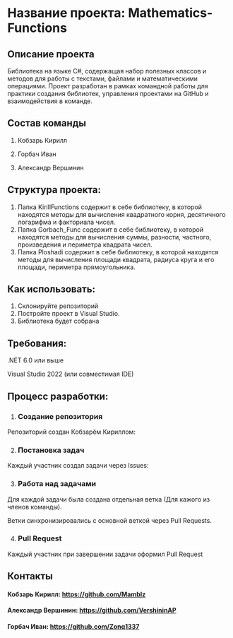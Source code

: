 # Название проекта: Mathematics-Functions
## Описание проекта
Библиотека на языке C#, содержащая набор полезных классов и методов для работы с текстами, файлами и математическими операциями.
Проект разработан в рамках командной работы для практики создания библиотек, управления проектами на GitHub и взаимодействия в команде.

## Состав команды

1. Кобзарь Кирилл

2. Горбач Иван

3. Александр Вершинин

## Структура проекта:
1. Папка KirillFunctions содержит в себе библиотеку, в которой находятся методы для вычисления квадратного корня, десятичного логарифма и факториала чисел.
2. Папка Gorbach_Func содержит в себе библиотеку, в которой находятся методы для вычисления суммы, разности, частного, произведения и периметра квадрата чисел.
3. Папка Ploshadi содержит в себе библиотеку, в которой находятся методы для вычисления площади квадрата, радиуса круга и его площади, периметра прямоугольника.

## Как использовать:
1. Склонируйте репозиторий
2. Постройте проект в Visual Studio.
3. Библиотека будет собрана

## Требования:

.NET 6.0 или выше

Visual Studio 2022 (или совместимая IDE)

## Процесс разработки:

1. ### Создание репозитория

Репозиторий создан Кобзарём Кириллом:

2. ### Постановка задач

Каждый участник создал задачи через Issues:

3. ### Работа над задачами

Для каждой задачи была создана отдельная ветка (Для кажого из членов команды).

Ветки синхронизировались с основной веткой через Pull Requests.

4. ### Pull Request

 Каждый участник при завершении задачи оформил Pull Request

## Контакты

#### Кобзарь Кирилл: https://github.com/Mamblz

#### Александр Вершинин: https://github.com/VershininAP

#### Горбач Иван: https://github.com/Zonq1337
